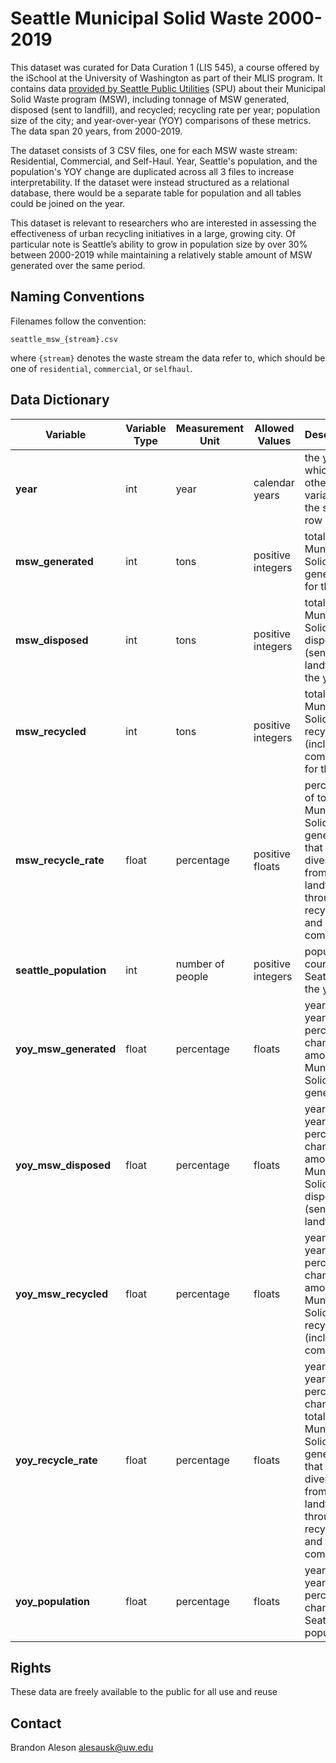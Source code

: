 # Seattle Municipal Solid Waste 2000-2019

This dataset was curated for Data Curation 1 (LIS 545), a course offered by the iSchool at the University of Washington as part of their MLIS program. It contains data [provided by Seattle Public Utilities](http://www.seattle.gov/Documents/Departments/SPU/Documents/Recycling_Rate_Report_2019.pdf) (SPU) about their Municipal Solid Waste program (MSW), including tonnage of MSW generated, disposed (sent to landfill), and recycled; recycling rate per year; population size of the city; and year-over-year (YOY) comparisons of these metrics. The data span 20 years, from 2000-2019.

The dataset consists of 3 CSV files, one for each MSW waste stream: Residential, Commercial, and Self-Haul. Year, Seattle's population, and the population's YOY change are duplicated across all 3 files to increase interpretability. If the dataset were instead structured as a relational database, there would be a separate table for population and all tables could be joined on the year.

This dataset is relevant to researchers who are interested in assessing the effectiveness of urban recycling initiatives in a large, growing city. Of particular note is Seattle’s ability to grow in population size by over 30% between 2000-2019 while maintaining a relatively stable amount of MSW generated over the same period.

## Naming Conventions
Filenames follow the convention:
```
seattle_msw_{stream}.csv
```
where `{stream}` denotes the waste stream the data refer to, which should be one of `residential`, `commercial`, or `selfhaul`.

## Data Dictionary

| **Variable** | **Variable Type** | **Measurement Unit** | **Allowed Values** | **Description** |
| --- | --- | --- | --- | --- |
| **year** | int | year | calendar years | the year for which the other variables in the same row apply |
| **msw\_generated** | int | tons | positive integers | total tons of Municipal Solid waste generated for the year |
| **msw\_disposed** | int | tons | positive integers | total tons of Municipal Solid waste disposed (sent to landfill) for the year |
| **msw\_recycled** | int | tons | positive integers | total tons of Municipal Solid waste recycled (including compost) for the year |
| **msw\_recycle\_rate** | float | percentage | positive floats | percentage of total Municipal Solid Waste generated that was diverted from landfills through recycling and composting |
| **seattle\_population** | int | number of people | positive integers | population count of Seattle for the year |
| **yoy\_msw\_generated** | float | percentage | floats | year-over-year percentage change in amount of Municipal Solid Waste generated |
| **yoy\_msw\_disposed** | float | percentage | floats | year-over-year percentage change in amount of Municipal Solid Waste disposed (sent to landfill) |
| **yoy\_msw\_recycled** | float | percentage | floats | year-over-year percentage change in amount of Municipal Solid Waste recycled (including compost) |
| **yoy\_recycle\_rate** | float | percentage | floats | year-over-year percentage change in total Municipal Solid Waste generated that was diverted from landfills through recycling and composting |
| **yoy\_population** | float | percentage | floats | year-over-year percentage change in Seattle population |



## Rights

These data are freely available to the public for all use and reuse

## Contact
Brandon Aleson
alesausk@uw.edu
